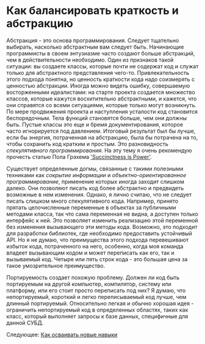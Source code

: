 # Как балансировать краткость и абстракцию
[//]: # (Version:1.0.0)
Абстракция - это основа программирования. Следует тщательно выбирать, насколько абстрактным вам следует быть. Начинающие программисты в своем энтузиазме часто создают больше абстракций, чем в действительности необходимо. Один из признаков такой ситуации: вы создаете классы, которые почти не содержат код и служат только для абстрактного представления чего-то. Привлекательность этого подхода понятна, но ценность краткости кода надо соизмерять с ценностью абстракции. Иногда можно видеть ошибку, совершаемую восторженными идеалистами: на старте проекта создается множество классов, которые кажутся восхитительно абстрактными, и кажется, что они справятся со всеми ситуациями, которые только могут возникнуть. По мере продвижения проекта и наступления усталости код становится беспорядочным. Тела функций становятся больше, чем они должны быть. Пустые классы это еще и бремя документирования, которое часто игнорируется под давлением. Итоговый результат был бы лучше, если бы энергия, потраченная на абстракцию, была бы потрачена на то, чтобы сохранить код кратким и простым. Это разновидность *спекулятивного программирования*. На эту тему я очень рекомендую прочесть статью Пола Грэхема ['Succinctness is Power'](http://www.paulgraham.com/power.html).

Существует определенные догмы, связанные с такими полезными техниками как *сокрытие информации* и *объектно-ориентированное программирование*, применение которых иногда заходит слишком далеко. Они позволяют писать код более абстрактно и предвидеть возможные в нем изменения. Однако, я лично считаю, что не следует писать слишком много спекулятивного кода. Например, принято прятать целочисленные переменные в объектах за публичными методами класса, так что сама переменная не видна, а доступен только интерфейс к ней. Это позволяет изменить реализацию этой переменной без изменения вызывающего эти методы кода. Возможно, это подходит для разработки библиотек, где необходимо предоставить устойчивый API. Но я не думаю, что преимущества этого подхода перевешивают избыток кода, потраченного на него, особенно, когда моя команда владеет вызывающим кодом и может переписать как его, так и вызываемый код. Четыре или пять строк кода - это большая цена за такое умозрительное преимущество.

Портируемость создает похожую проблему. Должен ли код быть портируемым на другой компьютер, компилятор, систему или платформу, или его стоит просто переписать под них? Я думаю, что непортируемый, короткий и легко переписываемый код лучше, чем длинный портируемый. Относительно легкая и обычно хорошая идея - ограничить непортируемый код в определенных областях, таких как класс, который выполняет запросы к базе данных, специфичные для данной СУБД.

Следующее: [Как осваивать новые навыки](06-How-to-Learn-New-Skills.md)
